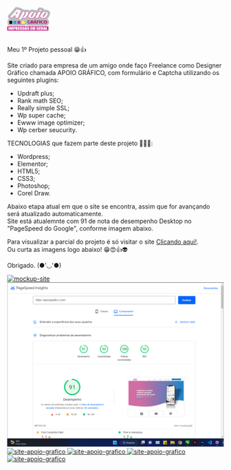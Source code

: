 <a target="_blank" href="https://www.apoiografico.com">
    <img width="100px" src="./img-site/logo.png" alt="site-mundo-geek">
</a>
<br>
<br>

Meu 1º Projeto pessoal 😁👍

Site criado para empresa de um amigo onde faço Freelance como Designer Gráfico chamada APOIO GRÁFICO, com formulário e Captcha utilizando os seguintes plugins:

 - Updraft plus;
 - Rank math SEO;
 - Really simple SSL;
 - Wp super cache;
 - Ewww image optimizer;
 - Wp cerber seucurity.

TECNOLOGIAS que fazem parte deste projeto 🧑‍🚀🚀:

- Wordpress;
- Elementor;
- HTML5;
- CSS3;
- Photoshop;
- Corel Draw.


Abaixo etapa atual em que o site se encontra, assim que for avançando será atualizado automaticamente. <br>
Site está atualemnte com 91 de nota de desempenho Desktop no "PageSpeed do Google", conforme imagem abaixo.

Para visualizar a parcial do projeto é só visitar o site <a target="_blank" href="https://www.apoiografico.com"> Clicando aqui!</a>. <br>
Ou curta as imagens logo abaixo! 😁😍👍👽


Obrigado. (●'◡'●) 


<a target="_blank" href="https://www.apoiografico.com">
     <img src="https://github.com/robertojunnior/projeto-apoio-grafico/blob/main/img-site/mockup%20boneco%20mobile.png" alt="mockup-site">
    <img src="https://github.com/robertojunnior/projeto-apoio-grafico/blob/main/img-site/Captura%20de%20tela%202022-12-16%20052259.png" alt="site-apoio-grafico-page-spped">
    <img src="https://github.com/robertojunnior/apoio-grafico/blob/main/img-site/screencapture-apoiografico-2022-12-16-05_24_24.png" alt="site-apoio-grafico">
    <img src="https://github.com/robertojunnior/apoio-grafico/blob/main/img-site/screencapture-apoiografico-servicos-2022-12-16-04_54_18.png" alt="site-apoio-grafico">
    <img src="https://github.com/robertojunnior/apoio-grafico/blob/main/img-site/screencapture-apoiografico-contato-2022-12-16-04_55_12.png" alt="site-apoio-grafico">
    <img src="https://github.com/robertojunnior/apoio-grafico/blob/main/img-site/screencapture-apoiografico-quem-somos-2022-12-16-04_54_43.png" alt="site-apoio-grafico">
</a>
